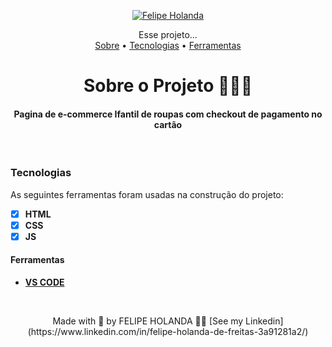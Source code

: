 <p align="center">
   <a href="https://www.linkedin.com/in/felipe-holanda-de-freitas-3a91281a2/">
      <img alt="Felipe Holanda" src="https://img.shields.io/badge/-Felipe Holanda-blue?style=flat&logo=Linkedin&logoColor=bluee" />
   </a>
</p>

<p align="center">Esse projeto...<br>
<a href="#Sobre o Projeto">Sobre</a> •
<a href="#Tecnologias">Tecnologias</a> •
<a href="#Ferramentas">Ferramentas</a>
</p>

<h1 align="center">Sobre o Projeto 👨🏻‍💻</h1>

<h4 align="center">Pagina de e-commerce Ifantil de roupas com checkout de pagamento no cartão</h4>

<br>

### Tecnologias

  As seguintes ferramentas foram usadas na construção do projeto:

  - [x] **HTML**
  - [x] **CSS**
  - [x] **JS**

#### Ferramentas

  - [**VS CODE**](https://code.visualstudio.com/)

<br>

  <p align="center">Made with 💜 by FELIPE HOLANDA 👋🏻 [See my Linkedin](https://www.linkedin.com/in/felipe-holanda-de-freitas-3a91281a2/)</p>
